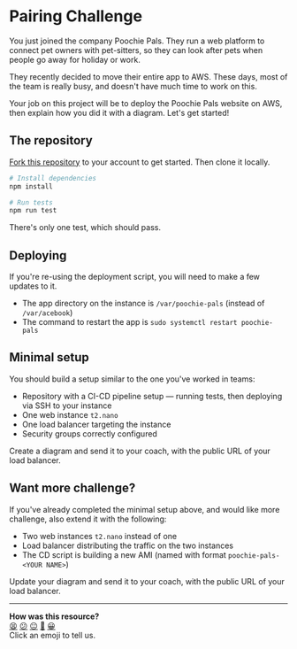 # Pairing Challenge

You just joined the company Poochie Pals. They run a web platform to connect pet
owners with pet-sitters, so they can look after pets when people go away for
holiday or work.

They recently decided to move their entire app to AWS. These days, most of the
team is really busy, and doesn't have much time to work on this.

Your job on this project will be to deploy the Poochie Pals website on AWS, then explain how you did it with a diagram. Let's get started!

## The repository

[Fork this repository](https://gitlab.com/makers-students/poochie-pals-webapp)
to your account to get started. Then clone it locally.

```bash
# Install dependencies
npm install

# Run tests
npm run test
```

There's only one test, which should pass.

## Deploying

If you're re-using the deployment script, you will need to make a few updates to it.
  * The app directory on the instance is `/var/poochie-pals` (instead of `/var/acebook`)
  * The command to restart the app is `sudo systemctl restart poochie-pals`

## Minimal setup

You should build a setup similar to the one you've worked in teams:
 * Repository with a CI-CD pipeline setup — running tests, then deploying via
   SSH to your instance
 * One web instance `t2.nano`
 * One load balancer targeting the instance
 * Security groups correctly configured

Create a diagram and send it to your coach, with the public URL of your load
balancer.

## Want more challenge?

If you've already completed the minimal setup above, and would like more
challenge, also extend it with the following:

 * Two web instances `t2.nano` instead of one
 * Load balancer distributing the traffic on the two instances
 * The CD script is building a new AMI (named with format `poochie-pals-<YOUR
   NAME>`)

Update your diagram and send it to your coach, with the public URL of your load
balancer.


<!-- BEGIN GENERATED SECTION DO NOT EDIT -->

---

**How was this resource?**  
[😫](https://airtable.com/shrUJ3t7KLMqVRFKR?prefill_Repository=makersacademy%2Fdevops-course&prefill_File=acebook-on-aws%2Fsolo_project%2FREADME.md&prefill_Sentiment=😫) [😕](https://airtable.com/shrUJ3t7KLMqVRFKR?prefill_Repository=makersacademy%2Fdevops-course&prefill_File=acebook-on-aws%2Fsolo_project%2FREADME.md&prefill_Sentiment=😕) [😐](https://airtable.com/shrUJ3t7KLMqVRFKR?prefill_Repository=makersacademy%2Fdevops-course&prefill_File=acebook-on-aws%2Fsolo_project%2FREADME.md&prefill_Sentiment=😐) [🙂](https://airtable.com/shrUJ3t7KLMqVRFKR?prefill_Repository=makersacademy%2Fdevops-course&prefill_File=acebook-on-aws%2Fsolo_project%2FREADME.md&prefill_Sentiment=🙂) [😀](https://airtable.com/shrUJ3t7KLMqVRFKR?prefill_Repository=makersacademy%2Fdevops-course&prefill_File=acebook-on-aws%2Fsolo_project%2FREADME.md&prefill_Sentiment=😀)  
Click an emoji to tell us.

<!-- END GENERATED SECTION DO NOT EDIT -->
